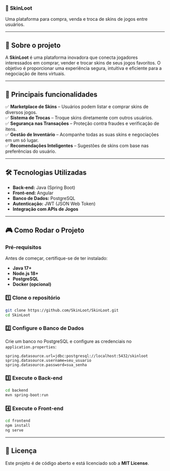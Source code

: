 ### 🏪 **SkinLoot**  
Uma plataforma para compra, venda e troca de skins de jogos entre usuários.  

---

## 📌 **Sobre o projeto**  
A **SkinLoot** é uma plataforma inovadora que conecta jogadores interessados em comprar, vender e trocar skins de seus jogos favoritos. O objetivo é proporcionar uma experiência segura, intuitiva e eficiente para a negociação de itens virtuais.

---

## 🚀 **Principais funcionalidades**  
✅ **Marketplace de Skins** – Usuários podem listar e comprar skins de diversos jogos.  
✅ **Sistema de Trocas** – Troque skins diretamente com outros usuários.  
✅ **Segurança nas Transações** – Proteção contra fraudes e verificação de itens.  
✅ **Gestão de Inventário** – Acompanhe todas as suas skins e negociações em um só lugar.  
✅ **Recomendações Inteligentes** – Sugestões de skins com base nas preferências do usuário.  

---

## 🛠 **Tecnologias Utilizadas**  
- **Back-end:** Java (Spring Boot)  
- **Front-end:** Angular  
- **Banco de Dados:** PostgreSQL  
- **Autenticação:** JWT (JSON Web Token)  
- **Integração com APIs de Jogos**  

---

## 🎮 **Como Rodar o Projeto**  

### **Pré-requisitos**  
Antes de começar, certifique-se de ter instalado:  
- **Java 17+**  
- **Node.js 18+**  
- **PostgreSQL**  
- **Docker (opcional)**  

### **1️⃣ Clone o repositório**
```sh
git clone https://github.com/SkinLoot/SkinLoot.git
cd SkinLoot
```

### **2️⃣ Configure o Banco de Dados**  
Crie um banco no PostgreSQL e configure as credenciais no `application.properties`:

```properties
spring.datasource.url=jdbc:postgresql://localhost:5432/skinloot
spring.datasource.username=seu_usuario
spring.datasource.password=sua_senha
```

### **3️⃣ Execute o Back-end**  
```sh
cd backend
mvn spring-boot:run
```

### **4️⃣ Execute o Front-end**  
```sh
cd frontend
npm install
ng serve
```

---

## 📄 **Licença**  
Este projeto é de código aberto e está licenciado sob a **MIT License**. 

